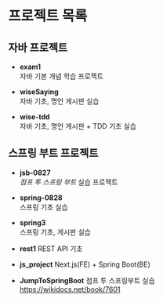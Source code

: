 # 프로젝트 목록

## 자바 프로젝트
- **exam1**  
  자바 기본 개념 학습 프로젝트

- **wiseSaying**  
  자바 기초, 명언 게시판 실습

- **wise-tdd**  
  자바 기초, 명언 게시판 + TDD 기초 실습

## 스프링 부트 프로젝트
- **jsb-0827**  
  *점프 투 스프링 부트* 실습 프로젝트

- **spring-0828**  
  스프링 기초 실습

- **spring3**  
  스프링 기초, 게시판 실습

- **rest1**
  REST API 기초

- **js_project**
  Next.js(FE) + Spring Boot(BE)

- **JumpToSpringBoot**
  점프 투 스프링부트 실습 https://wikidocs.net/book/7601

